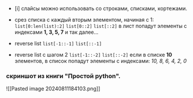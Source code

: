 - [i] слайсы можно использовать со строками, списками, кортежами.

- срез списка c каждый вторым элементом, начиная с 1:
	`list[0:len(list):2]`
	`list[0::2]`
	`list[::2]` 
	в лист попадут элементы с индексами **1, 3, 5, 7** и так далее...

- reverse list
	`list[-1::-1]`
	`list[::-1]`

- reverse list с шагом 2
	`list[-1::-2]`
	`list[::-2]`
	если в списке **10** элементов, в список попадут элементы с индексами:
	*10, 8, 6, 4, 2, 0*

### скриншот из книги "Простой python".
![[Pasted image 20240811184103.png]]